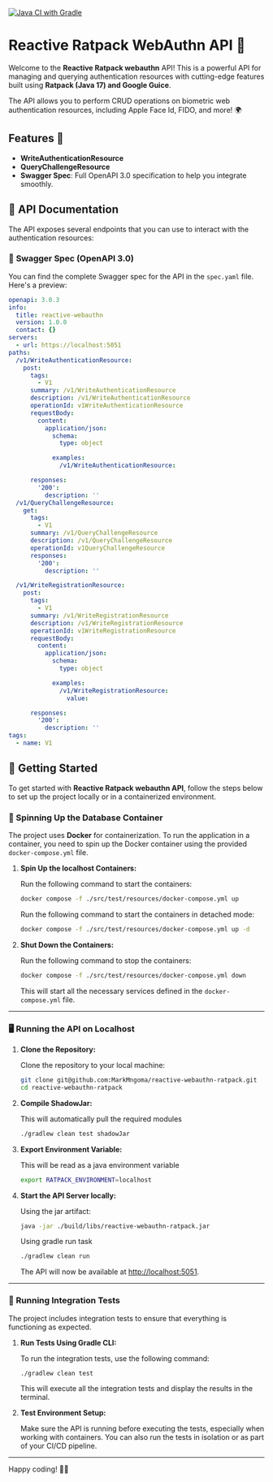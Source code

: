 [![Java CI with Gradle](https://github.com/MarkMngoma/ratpack-webauthn/actions/workflows/gradle.yml/badge.svg)](https://github.com/MarkMngoma/ratpack-webauthn/actions/workflows/gradle.yml)
# **Reactive Ratpack WebAuthn API** 🚀

Welcome to the **Reactive Ratpack webauthn** API! This is a powerful API for managing and querying authentication resources with cutting-edge features built using **Ratpack (Java 17) and Google Guice**.

The API allows you to perform CRUD operations on biometric web authentication resources, including Apple Face Id, FIDO, and more! 🌍

## Features 🌟

- **WriteAuthenticationResource**
- **QueryChallengeResource**
- **Swagger Spec**: Full OpenAPI 3.0 specification to help you integrate smoothly.

## 📜 API Documentation

The API exposes several endpoints that you can use to interact with the authentication resources:

### 📝 **Swagger Spec (OpenAPI 3.0)**

You can find the complete Swagger spec for the API in the `spec.yaml` file. Here's a preview:

```yaml
openapi: 3.0.3
info:
  title: reactive-webauthn
  version: 1.0.0
  contact: {}
servers:
  - url: https://localhost:5051
paths:
  /v1/WriteAuthenticationResource:
    post:
      tags:
        - V1
      summary: /v1/WriteAuthenticationResource
      description: /v1/WriteAuthenticationResource
      operationId: v1WriteAuthenticationResource
      requestBody:
        content:
          application/json:
            schema:
              type: object

            examples:
              /v1/WriteAuthenticationResource:

      responses:
        '200':
          description: ''
  /v1/QueryChallengeResource:
    get:
      tags:
        - V1
      summary: /v1/QueryChallengeResource
      description: /v1/QueryChallengeResource
      operationId: v1QueryChallengeResource
      responses:
        '200':
          description: ''

  /v1/WriteRegistrationResource:
    post:
      tags:
        - V1
      summary: /v1/WriteRegistrationResource
      description: /v1/WriteRegistrationResource
      operationId: v1WriteRegistrationResource
      requestBody:
        content:
          application/json:
            schema:
              type: object

            examples:
              /v1/WriteRegistrationResource:
                value:

      responses:
        '200':
          description: ''
tags:
  - name: V1
```

## 🚀 Getting Started

To get started with **Reactive Ratpack webauthn API**, follow the steps below to set up the project locally or in a containerized environment.

### 🐳 Spinning Up the Database Container

The project uses **Docker** for containerization. To run the application in a container, you need to spin up the Docker container using the provided `docker-compose.yml` file.

1. **Spin Up the localhost Containers:**

   Run the following command to start the containers:

   ```bash
   docker compose -f ./src/test/resources/docker-compose.yml up
   ```

   Run the following command to start the containers in detached mode:

   ```bash
   docker compose -f ./src/test/resources/docker-compose.yml up -d
   ```

2. **Shut Down the Containers:**

   Run the following command to stop the containers:

   ```bash
   docker compose -f ./src/test/resources/docker-compose.yml down
   ```

   This will start all the necessary services defined in the `docker-compose.yml` file.

---

### 🖥️ Running the API on Localhost

1. **Clone the Repository:**

   Clone the repository to your local machine:

   ```bash
   git clone git@github.com:MarkMngoma/reactive-webauthn-ratpack.git
   cd reactive-webauthn-ratpack
   ```

2. **Compile ShadowJar:**

   This will automatically pull the required modules

   ```bash
   ./gradlew clean test shadowJar
   ```

3. **Export Environment Variable:**

   This will be read as a java environment variable

   ```bash
   export RATPACK_ENVIRONMENT=localhost
   ```

4. **Start the API Server locally:**

   Using the jar artifact:
   ```bash
   java -jar ./build/libs/reactive-webauthn-ratpack.jar
   ```

   Using gradle run task
    ```bash
    ./gradlew clean run
    ```

   The API will now be available at [http://localhost:5051]([http://localhost:5051).

---

### 🔬 Running Integration Tests

The project includes integration tests to ensure that everything is functioning as expected.

1. **Run Tests Using Gradle CLI:**

   To run the integration tests, use the following command:

   ```bash
   ./gradlew clean test
   ```

   This will execute all the integration tests and display the results in the terminal.

2. **Test Environment Setup:**

   Make sure the API is running before executing the tests, especially when working with containers. You can also run the tests in isolation or as part of your CI/CD pipeline.

---

Happy coding! 🎉🚀
